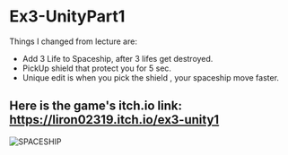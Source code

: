 # Ex3-UnityPart1

Things I changed from lecture are:
* Add 3 Life to Spaceship, after 3 lifes get destroyed.
* PickUp shield that protect you for 5 sec.
* Unique edit is when you pick the shield , your spaceship move faster.

Here is the game's itch.io link:
https://liron02319.itch.io/ex3-unity1
---

![SPACESHIP](https://github.com/L-DevelopGame/Ex3-UnityPart1/assets/57791415/3aa01c96-1a44-40a7-9a12-193748e0aefc)
